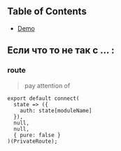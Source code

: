 ## Table of Contents

- [Demo](#demo)

## Если что то не так с ... :

### route

> pay attention of

```
export default connect(
  state => ({
    auth: state[moduleName]
  }),
  null,
  null,
  { pure: false }
)(PrivateRoute);
```
